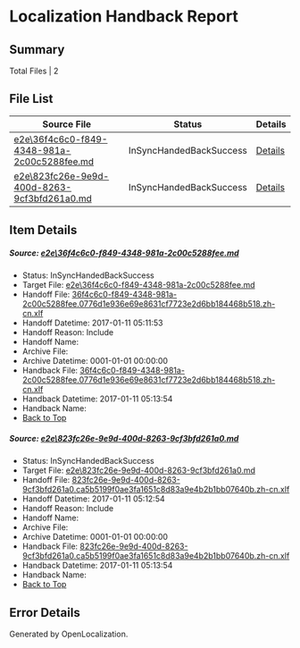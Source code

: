 # <a name='report-top'></a> Localization Handback Report

## Summary
 Total Files | 2

## File List
 Source File | Status | Details 
 ----------- | ------ | ------- 
 [e2e\36f4c6c0-f849-4348-981a-2c00c5288fee.md](https://github.com/OpenLocalizationTestOrg/ol-test0/blob/813d6129f8dbf0718484790166074dc96dab9f85/e2e/36f4c6c0-f849-4348-981a-2c00c5288fee.md) | InSyncHandedBackSuccess | [Details](#21c0e9f3ed0d7f7cedb1d2307d493dda764a6f491)
 [e2e\823fc26e-9e9d-400d-8263-9cf3bfd261a0.md](https://github.com/OpenLocalizationTestOrg/ol-test0/blob/813d6129f8dbf0718484790166074dc96dab9f85/e2e/823fc26e-9e9d-400d-8263-9cf3bfd261a0.md) | InSyncHandedBackSuccess | [Details](#27586c05fdb1f41878b30d6d28c20f473b27a6692)

## Item Details
##### <a name='21c0e9f3ed0d7f7cedb1d2307d493dda764a6f491'></a> Source: [e2e\36f4c6c0-f849-4348-981a-2c00c5288fee.md](https://github.com/OpenLocalizationTestOrg/ol-test0/blob/813d6129f8dbf0718484790166074dc96dab9f85/e2e/36f4c6c0-f849-4348-981a-2c00c5288fee.md)
* Status: InSyncHandedBackSuccess
* Target File: [e2e\36f4c6c0-f849-4348-981a-2c00c5288fee.md](https://github.com/OpenLocalizationTestOrg/ol-test0-zhcn/blob/0ebe382ae602cf44191de387235fffd4dbc15124/e2e/36f4c6c0-f849-4348-981a-2c00c5288fee.md)
* Handoff File: [36f4c6c0-f849-4348-981a-2c00c5288fee.0776d1e936e69e8631cf7723e2d6bb184468b518.zh-cn.xlf](https://github.com/OpenLocalizationTestOrg/ol-test0-handoff/blob/9acd7f3f297c36c452ba1a8c998ad83d7371bcec/ol-handoff/OpenLocalizationTestOrg/ol-test0-zhcn/shujia/ht/36f4c6c0-f849-4348-981a-2c00c5288fee.0776d1e936e69e8631cf7723e2d6bb184468b518.zh-cn.xlf)
* Handoff Datetime: 2017-01-11 05:11:53
* Handoff Reason: Include
* Handoff Name: 
* Archive File: 
* Archive Datetime: 0001-01-01 00:00:00
* Handback File: [36f4c6c0-f849-4348-981a-2c00c5288fee.0776d1e936e69e8631cf7723e2d6bb184468b518.zh-cn.xlf](https://github.com/OpenLocalizationTestOrg/ol-test0-handback/blob/6c25943f6b758c56ab7cd59b3cea2022be9881c9/ol-handback/OpenLocalizationTestOrg/ol-test0-zhcn/shujia/ht/36f4c6c0-f849-4348-981a-2c00c5288fee.0776d1e936e69e8631cf7723e2d6bb184468b518.zh-cn.xlf)
* Handback Datetime: 2017-01-11 05:13:54
* Handback Name: 
* [Back to Top](#report-top)

##### <a name='27586c05fdb1f41878b30d6d28c20f473b27a6692'></a> Source: [e2e\823fc26e-9e9d-400d-8263-9cf3bfd261a0.md](https://github.com/OpenLocalizationTestOrg/ol-test0/blob/813d6129f8dbf0718484790166074dc96dab9f85/e2e/823fc26e-9e9d-400d-8263-9cf3bfd261a0.md)
* Status: InSyncHandedBackSuccess
* Target File: [e2e\823fc26e-9e9d-400d-8263-9cf3bfd261a0.md](https://github.com/OpenLocalizationTestOrg/ol-test0-zhcn/blob/0ebe382ae602cf44191de387235fffd4dbc15124/e2e/823fc26e-9e9d-400d-8263-9cf3bfd261a0.md)
* Handoff File: [823fc26e-9e9d-400d-8263-9cf3bfd261a0.ca5b5199f0ae3fa1651c8d83a9e4b2b1bb07640b.zh-cn.xlf](https://github.com/OpenLocalizationTestOrg/ol-test0-handoff/blob/8115ac5e3baf72555802ccb3fc014384d78dc9b0/ol-handoff/OpenLocalizationTestOrg/ol-test0-zhcn/shujia/ht/823fc26e-9e9d-400d-8263-9cf3bfd261a0.ca5b5199f0ae3fa1651c8d83a9e4b2b1bb07640b.zh-cn.xlf)
* Handoff Datetime: 2017-01-11 05:12:54
* Handoff Reason: Include
* Handoff Name: 
* Archive File: 
* Archive Datetime: 0001-01-01 00:00:00
* Handback File: [823fc26e-9e9d-400d-8263-9cf3bfd261a0.ca5b5199f0ae3fa1651c8d83a9e4b2b1bb07640b.zh-cn.xlf](https://github.com/OpenLocalizationTestOrg/ol-test0-handback/blob/6c25943f6b758c56ab7cd59b3cea2022be9881c9/ol-handback/OpenLocalizationTestOrg/ol-test0-zhcn/shujia/ht/823fc26e-9e9d-400d-8263-9cf3bfd261a0.ca5b5199f0ae3fa1651c8d83a9e4b2b1bb07640b.zh-cn.xlf)
* Handback Datetime: 2017-01-11 05:13:54
* Handback Name: 
* [Back to Top](#report-top)


## Error Details

Generated by OpenLocalization.
